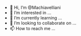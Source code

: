- 👋 Hi, I’m @Machiavelliani
- 👀 I’m interested in ...
- 🌱 I’m currently learning ...
- 💞️ I’m looking to collaborate on ...
- 📫 How to reach me ...

<!---
Machiavelliani/Machiavelliani is a ✨ special ✨ repository because its `README.md` (this file) appears on your GitHub profile.
You can click the Preview link to take a look at your changes.
--->
